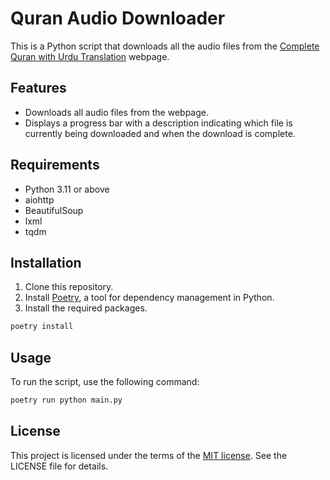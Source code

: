 # Quran Audio Downloader

This is a Python script that downloads all the audio files from the [Complete Quran with Urdu Translation](https://www.emaanlibrary.com/lecture/audio-complete-quran-with-urdu-translation/) webpage.

## Features

- Downloads all audio files from the webpage.
- Displays a progress bar with a description indicating which file is currently being downloaded and when the download is complete.

## Requirements

- Python 3.11 or above
- aiohttp
- BeautifulSoup
- lxml
- tqdm

## Installation

1. Clone this repository.
2. Install [Poetry](https://python-poetry.org/docs/#installation), a tool for dependency management in Python.
3. Install the required packages.

```bash
poetry install
```
## Usage

To run the script, use the following command:

```bash
poetry run python main.py
```


## License
This project is licensed under the terms of the [MIT license](https://opensource.org/licenses/MIT). See the LICENSE file for details.